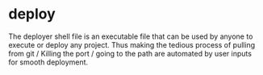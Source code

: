 # deploy
The deployer shell file is an executable file that can be used by anyone to execute or deploy any project. Thus making the tedious process of pulling from git / Killing the port / going to the path are automated by user inputs for smooth deployment.
